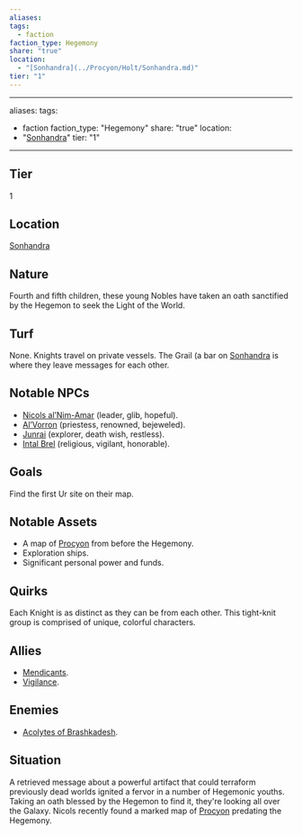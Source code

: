 ```yaml
---
aliases: 
tags:
  - faction
faction_type: Hegemony
share: "true"
location:
  - "[Sonhandra](../Procyon/Holt/Sonhandra.md)"
tier: "1"
---
```

---
aliases: 
tags:
  - faction
faction_type: "Hegemony"
share: "true"
location:
  - "[Sonhandra](../Procyon/Holt/Sonhandra.md)"
tier: "1"
---
## Tier

1

## Location

[Sonhandra](../Procyon/Holt/Sonhandra.md)

## Nature

Fourth and fifth children, these young Nobles have taken an oath sanctified by the Hegemon to seek the Light of the World.

## Turf

None. Knights travel on private vessels. The Grail (a bar on [Sonhandra](../Procyon/Holt/Sonhandra.md) is where they leave messages for each other.

## Notable NPCs

- [Nicols al’Nim-Amar](Nicols%20al%E2%80%99Nim-Amar.md) (leader, glib, hopeful).
- [Al’Vorron](Al%E2%80%99Vorron.md) (priestess, renowned, bejeweled).
- [Junrai](Junrai.md) (explorer, death wish, restless).
- [Intal Brel](Intal%20Brel.md) (religious, vigilant, honorable).


## Goals

Find the first Ur site on their map.

## Notable Assets

- A map of [Procyon](../Procyon/index.md) from before the Hegemony.
- Exploration ships.
- Significant personal power and funds.


## Quirks

Each Knight is as distinct as they can be from each other. This tight-knit group is comprised of unique, colorful characters.

## Allies

- [Mendicants](./Mendicants.md).
- [Vigilance](./Vigilance.md).


## Enemies

- [Acolytes of Brashkadesh](./Acolytes%20of%20Brashkadesh.md).


## Situation

A retrieved message about a powerful artifact that could terraform previously dead worlds ignited a fervor in a number of Hegemonic youths. Taking an oath blessed by the Hegemon to find it, they're looking all over the Galaxy. Nicols recently found a marked map of [Procyon](../Procyon/index.md) predating the Hegemony.
